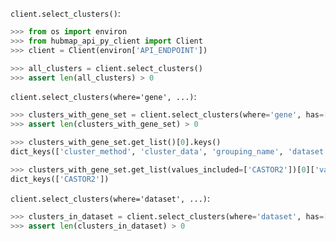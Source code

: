 `client.select_clusters()`:
```python
>>> from os import environ
>>> from hubmap_api_py_client import Client
>>> client = Client(environ['API_ENDPOINT'])

>>> all_clusters = client.select_clusters()
>>> assert len(all_clusters) > 0

```

`client.select_clusters(where='gene', ...)`:
```python
>>> clusters_with_gene_set = client.select_clusters(where='gene', has=['CASTOR2'], genomic_modality='rna', p_value=0.05)
>>> assert len(clusters_with_gene_set) > 0

>>> clusters_with_gene_set.get_list()[0].keys()
dict_keys(['cluster_method', 'cluster_data', 'grouping_name', 'dataset'])

>>> clusters_with_gene_set.get_list(values_included=['CASTOR2'])[0]['values'].keys()
dict_keys(['CASTOR2'])

```

`client.select_clusters(where='dataset', ...)`:
```python
>>> clusters_in_dataset = client.select_clusters(where='dataset', has=['d4493657cde29702c5ed73932da5317c'])
>>> assert len(clusters_in_dataset) > 0

```
